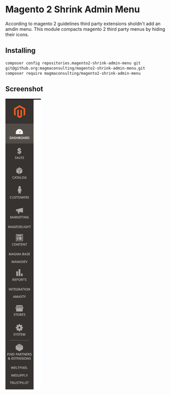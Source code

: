 # Magento 2 Shrink Admin Menu

According to magento 2 guidelines third party extensions sholdn't add an amdin menu.
This module compacts magento 2 third party menus by hiding their icons. 

## Installing

```
composer config repositories.magento2-shrink-admin-menu git  git@github.org:magmaconsulting/magento2-shrink-admin-menu.git
composer require magmaconsulting/magento2-shrink-admin-menu
```

## Screenshot

![Magento admin menu](doc/shrink-admin-menu-1.png)